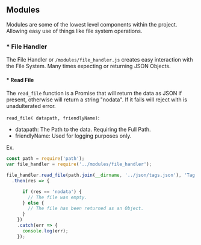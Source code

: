 ## Modules

Modules are some of the lowest level components within the project. Allowing easy use of things like file system operations.

### * File Handler

The File Handler or ```/modules/file_handler.js``` creates easy interaction with the File System. Many times expecting or returning JSON Objects.

#### * Read File

The ```read_file``` function is a Promise that will return the data as JSON if present, otherwise will return a string "nodata". If it fails will reject with is unadulterated error.

```read_file( datapath, friendlyName)```:
  * datapath: The Path to the data. Requiring the Full Path.
  * friendlyName: Used for logging purposes only.

Ex.

```javascript
const path = require('path');
var file_handler = require('../modules/file_handler');

file_handler.read_file(path.join(__dirname, '../json/tags.json'), 'Tag Collection')
  .then(res => {

      if (res == 'nodata') {
        // The file was empty.
      } else {
        // The file has been returned as an Object.
      }
    })
    .catch(err => {
      console.log(err);
    });
```
